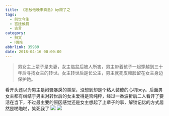 ```yaml
---
title: 《怎敌他晚来疯急》by顾了之
tags:
  - 前世今生
  - 宫廷侯爵
  - 古言
category:
  - 扫文
  - Ⅰ强推
abbrlink: 35989
date: 2018-04-16 00:00:00
---
```

<meta name="referrer" content="no-referrer" />

> 男女主上辈子是夫妻，女主临盆后被人所害，男主带着孩子一起穿越到三十年后寻找女主的转世。女主转世后是长公主，男主就死皮赖脸留在女主身边保护她。

<!-- more -->

看开头还以为男主是闷骚暴戾的类型，没想到却是个粘人装傻的心机boy。后面男女主都有纠结于男主对转世后的女主爱得是否纯粹，经过一番波折后二人看开了要活在当下，不过最主要的原因感觉还是女主想起了上辈子的事，解锁记忆的方式居然是啪啪啪，笑死我了
![](https://wx3.sinaimg.cn/mw690/0069kFhhgy1fqdz8hkrmpj30yi1pcqv5.jpg)
![](https://wx2.sinaimg.cn/mw690/0069kFhhgy1fqdz8f6rbrj30yi1pcqv5.jpg)